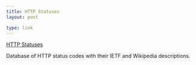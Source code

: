 ```yaml
---
title: HTTP Statuses
layout: post

type: link
---
```


<a href="http://httpstatus.es/">HTTP Statuses</a>

Database of HTTP status codes with their IETF and Wikipedia descriptions.
